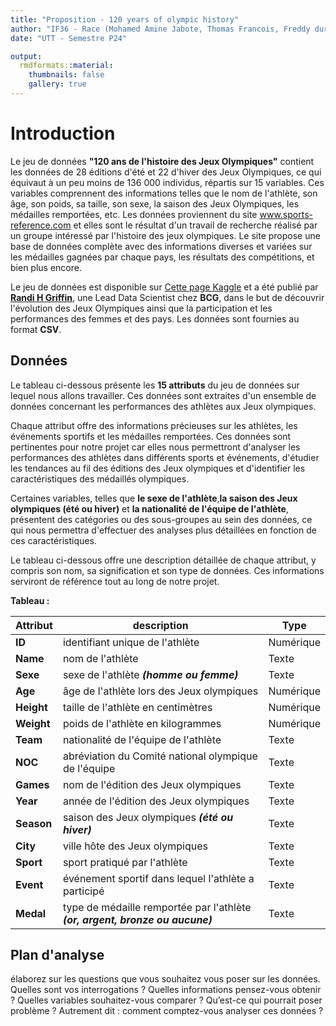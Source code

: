 ```yaml
---
title: "Proposition - 120 years of olympic history"
author: "IF36 - Race (Mohamed Amine Jabote, Thomas Francois, Freddy durel Pouna Wantou)"
date: "UTT - Semestre P24"

output:
  rmdformats::material:
    thumbnails: false
    gallery: true
---
```


# Introduction

Le jeu de données __"120 ans de l'histoire des Jeux Olympiques"__ contient les données de 28 éditions d'été et 22 d'hiver des Jeux Olympiques, ce qui équivaut à un peu moins de 136 000 individus, répartis sur 15 variables. Ces variables comprennent des informations telles que le nom de l'athlète, son âge, son poids, sa taille, son sexe, la saison des Jeux Olympiques, les médailles remportées, etc. Les données proviennent du site www.sports-reference.com et elles sont le résultat d'un travail de recherche réalisé par un groupe intéressé par l'histoire des jeux olympiques. Le site propose une base de données complète avec des informations diverses et variées sur les médailles gagnées par chaque pays, les résultats des compétitions, et bien plus encore.

Le jeu de données est disponible sur [Cette page Kaggle](https://www.kaggle.com/datasets/heesoo37/120-years-of-olympic-history-athletes-and-results?select=athlete_events.csv) et a été publié par [**Randi H Griffin**](https://www.linkedin.com/in/randigriffin/), une Lead Data Scientist chez __BCG__, dans le but de découvrir l'évolution des Jeux Olympiques ainsi que la participation et les performances des femmes et des pays. Les données sont fournies au format __CSV__.


## Données


Le tableau ci-dessous présente les **15 attributs** du jeu de données sur lequel nous allons travailler. Ces données sont extraites d'un ensemble de données concernant les performances des athlètes aux Jeux olympiques.

Chaque attribut offre des informations précieuses sur les athlètes, les événements sportifs et les médailles remportées. Ces données sont pertinentes pour notre projet car elles nous permettront d'analyser les performances des athlètes dans différents sports et événements, d'étudier les tendances au fil des éditions des Jeux olympiques et d'identifier les caractéristiques des médaillés olympiques.

Certaines variables, telles que **le sexe de l'athlète**,**la saison des Jeux olympiques (été ou hiver)** et **la nationalité de l'équipe de l'athlète**, présentent des catégories ou des sous-groupes au sein des données, ce qui nous permettra d'effectuer des analyses plus détaillées en fonction de ces caractéristiques.

Le tableau ci-dessous offre une description détaillée de chaque attribut, y compris son nom, sa signification et son type de données. Ces informations serviront de référence tout au long de notre projet.

__Tableau :__


| Attribut   | description                  | Type     |
|------------|------------------------------|----------|
| **ID**         | identifiant unique de l'athlète        | Numérique|
| **Name**       | nom de l'athlète                | Texte    |
| **Sexe**       | sexe de l'athlète ***(homme ou femme)***            | Texte    |
| **Age**        | âge de l'athlète lors des Jeux olympiques              | Numérique|
| **Height**     | taille de l'athlète en centimètres          | Numérique|
| **Weight**     | poids de l'athlète en kilogrammes           | Numérique|
| **Team**       | nationalité de l'équipe de l'athlète           | Texte    |
| **NOC**        | abréviation du Comité national olympique de l'équipe          | Texte    |
| **Games**      | nom de l'édition des Jeux olympiques          | Texte    |
| **Year**       | année de l'édition des Jeux olympiques        | Texte    |
| **Season**     | saison des Jeux olympiques ***(été ou hiver)***     | Texte    |
| **City**       | ville hôte des Jeux olympiques        | Texte    |
| **Sport**      | sport pratiqué par l'athlète          | Texte    |
| **Event**      | événement sportif dans lequel l'athlète a participé   | Texte    |
| **Medal**      | type de médaille remportée par l'athlète ***(or, argent, bronze ou aucune)*** | Texte    |

## Plan d'analyse

élaborez sur les questions que vous souhaitez vous poser sur les données. Quelles sont vos interrogations ? Quelles informations pensez-vous obtenir ? Quelles variables souhaitez-vous comparer ? Qu’est-ce qui pourrait poser problème ? Autrement dit : comment comptez-vous analyser ces données ?
